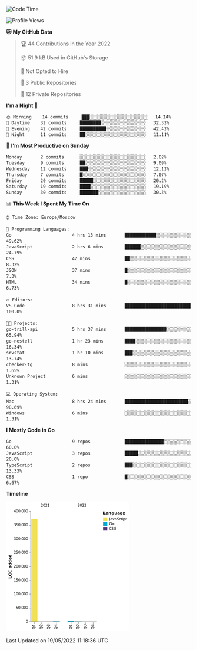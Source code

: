 <!--START_SECTION:waka-->
![Code Time](http://img.shields.io/badge/Code%20Time-310%20hrs%2047%20mins-blue)

![Profile Views](http://img.shields.io/badge/Profile%20Views-0-blue)

**🐱 My GitHub Data** 

> 🏆 44 Contributions in the Year 2022
 > 
> 📦 51.9 kB Used in GitHub's Storage 
 > 
> 🚫 Not Opted to Hire
 > 
> 📜 3 Public Repositories 
 > 
> 🔑 12 Private Repositories  
 > 
**I'm a Night 🦉** 

```text
🌞 Morning    14 commits     ███░░░░░░░░░░░░░░░░░░░░░░   14.14% 
🌆 Daytime    32 commits     ████████░░░░░░░░░░░░░░░░░   32.32% 
🌃 Evening    42 commits     ██████████░░░░░░░░░░░░░░░   42.42% 
🌙 Night      11 commits     ██░░░░░░░░░░░░░░░░░░░░░░░   11.11%

```
📅 **I'm Most Productive on Sunday** 

```text
Monday       2 commits      ░░░░░░░░░░░░░░░░░░░░░░░░░   2.02% 
Tuesday      9 commits      ██░░░░░░░░░░░░░░░░░░░░░░░   9.09% 
Wednesday    12 commits     ███░░░░░░░░░░░░░░░░░░░░░░   12.12% 
Thursday     7 commits      █░░░░░░░░░░░░░░░░░░░░░░░░   7.07% 
Friday       20 commits     █████░░░░░░░░░░░░░░░░░░░░   20.2% 
Saturday     19 commits     ████░░░░░░░░░░░░░░░░░░░░░   19.19% 
Sunday       30 commits     ███████░░░░░░░░░░░░░░░░░░   30.3%

```


📊 **This Week I Spent My Time On** 

```text
⌚︎ Time Zone: Europe/Moscow

💬 Programming Languages: 
Go                       4 hrs 13 mins       ████████████░░░░░░░░░░░░░   49.62% 
JavaScript               2 hrs 6 mins        ██████░░░░░░░░░░░░░░░░░░░   24.79% 
CSS                      42 mins             ██░░░░░░░░░░░░░░░░░░░░░░░   8.32% 
JSON                     37 mins             █░░░░░░░░░░░░░░░░░░░░░░░░   7.3% 
HTML                     34 mins             █░░░░░░░░░░░░░░░░░░░░░░░░   6.73%

🔥 Editors: 
VS Code                  8 hrs 31 mins       █████████████████████████   100.0%

🐱‍💻 Projects: 
go-trill-api             5 hrs 37 mins       ████████████████░░░░░░░░░   65.94% 
go-nestell               1 hr 23 mins        ████░░░░░░░░░░░░░░░░░░░░░   16.34% 
srvstat                  1 hr 10 mins        ███░░░░░░░░░░░░░░░░░░░░░░   13.74% 
checker-tg               8 mins              ░░░░░░░░░░░░░░░░░░░░░░░░░   1.65% 
Unknown Project          6 mins              ░░░░░░░░░░░░░░░░░░░░░░░░░   1.31%

💻 Operating System: 
Mac                      8 hrs 24 mins       ████████████████████████░   98.69% 
Windows                  6 mins              ░░░░░░░░░░░░░░░░░░░░░░░░░   1.31%

```

**I Mostly Code in Go** 

```text
Go                       9 repos             ███████████████░░░░░░░░░░   60.0% 
JavaScript               3 repos             █████░░░░░░░░░░░░░░░░░░░░   20.0% 
TypeScript               2 repos             ███░░░░░░░░░░░░░░░░░░░░░░   13.33% 
CSS                      1 repo              █░░░░░░░░░░░░░░░░░░░░░░░░   6.67%

```


**Timeline**

![Chart not found](https://raw.githubusercontent.com/jeezft/jeezft/main/charts/bar_graph.png) 


 Last Updated on 19/05/2022 11:18:36 UTC
<!--END_SECTION:waka-->
